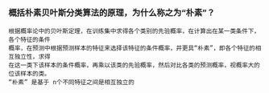 ### 概括朴素贝叶斯分类算法的原理，为什么称之为“朴素”？
    根据概率论中的贝叶斯定理，在训练集中求得各个类别的先验概率，在计算出在某一类条件下，各个特征的条件
    概率，在预测中根据预测样本的特征来选择该特征的条件概率，并更具“朴素”，即各个特征的相互独立性，求得
    在这一类下该样本的条件概率，再乘以该类的先验概率，然后对比各类的预测概率，视概率大的位该样本的类。
    “朴素” 是基于 n个不同特征之间是相互独立的